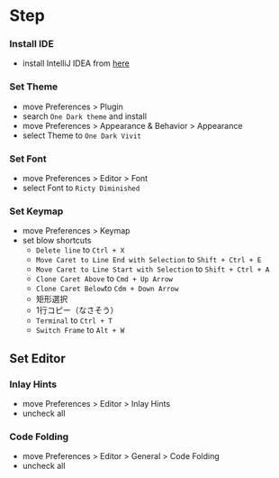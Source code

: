 <!-- START doctoc -->
<!-- END doctoc -->

# Step

### Install IDE

- install IntelliJ IDEA from [here](https://www.jetbrains.com/idea/download/#section=mac)

### Set Theme

- move Preferences > Plugin
- search `One Dark theme` and install
- move Preferences > Appearance & Behavior > Appearance
- select Theme to `One Dark Vivit`

### Set Font

- move Preferences > Editor > Font
- select Font to `Ricty Diminished`

### Set Keymap

- move Preferences > Keymap
- set blow shortcuts
    - `Delete line` to `Ctrl + X`
    - `Move Caret to Line End with Selection` to `Shift + Ctrl + E`
    - `Move Caret to Line Start with Selection` to `Shift + Ctrl + A`
    - `Clone Caret Above` to `Cmd + Up Arrow`
    - `Clone Caret Below`to `Cdm + Down Arrow`
    - 矩形選択
    - 1行コピー（なさそう）
    - `Terminal` to `Ctrl + T`
    - `Switch Frame` to `Alt + W`

## Set Editor

### Inlay Hints

- move Preferences > Editor > Inlay Hints
- uncheck all

### Code Folding

- move Preferences > Editor > General > Code Folding
- uncheck all